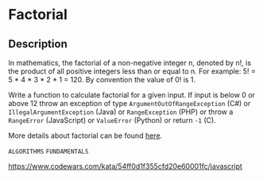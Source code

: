 # Factorial

## Description

In mathematics, the factorial of a non-negative integer n, denoted by n!, is the product of all positive integers less than or equal to n. For example: 5! = 5 \* 4 \* 3 \* 2 \* 1 = 120. By convention the value of 0! is 1.

Write a function to calculate factorial for a given input. If input is below 0 or above 12 throw an exception of type `ArgumentOutOfRangeException` (C#) or `IllegalArgumentException` (Java) or `RangeException` (PHP) or throw a `RangeError` (JavaScript) or `ValueError` (Python) or return `-1` (C).

More details about factorial can be found [here](https://www.wikiwand.com/en/Factorial).

`ALGORITHMS` `FUNDAMENTALS`

https://www.codewars.com/kata/54ff0d1f355cfd20e60001fc/javascript
